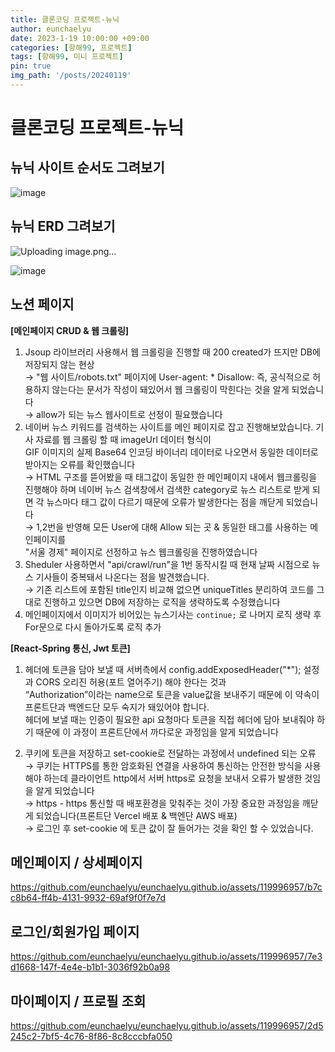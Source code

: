 ```yaml
---
title: 클론코딩 프로젝트-뉴닉
author: eunchaelyu
date: 2023-1-19 10:00:00 +09:00
categories: [항해99, 프로젝트]
tags: [항해99, 미니 프로젝트]
pin: true
img_path: '/posts/20240119'
---
```



# 클론코딩 프로젝트-뉴닉

## 뉴닉 사이트 순서도 그려보기    
![image](https://github.com/eunchaelyu/eunchaelyu.github.io/assets/119996957/bd1b82bf-ad26-45b6-9bab-9b5ae2171687)


## 뉴닉 ERD 그려보기    
![Uploading image.png…]()


![image](https://github.com/eunchaelyu/eunchaelyu.github.io/assets/119996957/7de39dd2-ef31-4ec5-9801-072011c8e8bd)

## 노션 페이지
    
**[메인페이지 CRUD & 웹 크롤링]**

1. Jsoup 라이브러리 사용해서 웹 크롤링을 진행할 때 200 created가 뜨지만 DB에 저장되지 않는 현상    
→ "웹 사이트/robots.txt" 페이지에 User-agent: * Disallow: 즉, 공식적으로 허용하지 않는다는 문서가 작성이 돼있어서 웹 크롤링이 막힌다는 것을 알게 되었습니다    
→ allow가 되는 뉴스 웹사이트로 선정이 필요했습니다    
2. 네이버 뉴스 키워드를 검색하는 사이트를 메인 페이지로 잡고 진행해보았습니다. 기사 자료를 웹 크롤링 할 때 imageUrl 데이터 형식이     
GIF 이미지의 실제 Base64 인코딩 바이너리 데이터로 나오면서 동일한 데이터로 받아지는 오류를 확인했습니다        
→ HTML 구조를 뜯어봤을 때 태그값이 동일한 한 메인페이지 내에서 웹크롤링을 진행해야 하며 네이버 뉴스 검색창에서 검색한 category로 뉴스 리스트로 받게 되면 각 뉴스마다 태그 값이 다르기 때문에 오류가 발생한다는 점을 깨닫게 되었습니다    
→ 1,2번을 반영해 모든 User에 대해 Allow 되는 곳 & 동일한 태그를 사용하는 메인페이지를    
"서울 경제" 페이지로 선정하고  뉴스 웹크롤링을 진행하였습니다    
3. Sheduler 사용하면서 "api/crawl/run"을 1번 동작시킬 때 현재 날짜 시점으로 뉴스 기사들이 중복돼서 나온다는 점을 발견했습니다.     
→ 기존 리스트에 포함된 title인지 비교해 없으면 uniqueTitles 분리하여 코드를 그대로 진행하고 있으면 DB에 저장하는 로직을 생략하도록 수정했습니다    
4. 메인페이지에서 이미지가 비어있는 뉴스기사는 `continue;` 로 나머지 로직 생략 후 For문으로 다시 돌아가도록 로직 추가    

**[React-Spring 통신, Jwt 토큰]**    
1. 헤더에 토큰을 담아 보낼 때 서버측에서 config.addExposedHeader("*"); 설정과 CORS 오리진 허용(포트 열어주기) 해야 한다는 것과     
    “Authorization”이라는 name으로 토큰을 value값을 보내주기 때문에 이 약속이 프론트단과 백엔드단 모두 숙지가 돼있어야 합니다.     
     헤더에 보낼 때는 인증이 필요한 api 요청마다 토큰을 직접 헤더에 담아 보내줘야 하기 때문에 이 과정이 프론트단에서 까다로운 과정임을 알게 되었습니다    

1. 쿠키에 토큰을 저장하고 set-cookie로 전달하는 과정에서 undefined 되는 오류    
→ 쿠키는 HTTPS를 통한 암호화된 연결을 사용하여 통신하는 안전한 방식을 사용해야 하는데 클라이언트 http에서 서버 https로 요청을 보내서 오류가 발생한 것임을 알게 되었습니다    
→ https - https 통신할 때 배포환경을 맞춰주는 것이 가장 중요한 과정임을 깨닫게 되었습니다(프론트단 Vercel 배포 & 백엔단 AWS 배포)     
→ 로그인 후 set-cookie 에 토큰 값이 잘 들어가는 것을 확인 할 수 있었습니다.    

## 메인페이지 / 상세페이지    
https://github.com/eunchaelyu/eunchaelyu.github.io/assets/119996957/b7cc8b64-ff4b-4131-9932-69af9f0f7e7d


## 로그인/회원가입 페이지    
https://github.com/eunchaelyu/eunchaelyu.github.io/assets/119996957/7e3d1668-147f-4e4e-b1b1-3036f92b0a98    

## 마이페이지 / 프로필 조회    
https://github.com/eunchaelyu/eunchaelyu.github.io/assets/119996957/2d5245c2-7bf5-4c76-8f86-8c8cccbfa050    


    

